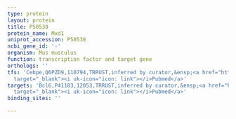 ```yaml
---
type: protein
layout: protein
title: P50538
protein_name: Mxd1
uniprot_accession: P50538
ncbi_gene_id: '-'
organism: Mus musculus
function: transcription factor and target gene
orthologs: ''
tfs: 'Cebpe,Q6PZD9,110794,TRRUST,inferred by curator,&ensp;<a href="https://www.ncbi.nlm.nih.gov/pubmed/?term=14576045%5Buid%5D+OR+29087512%5Buid%5D"
  target="_blank"><i uk-icon="icon: link"></i>Pubmed</a>'
targets: 'Bcl6,P41183,12053,TRRUST,inferred by curator,&ensp;<a href="https://www.ncbi.nlm.nih.gov/pubmed/?term=16423395%5Buid%5D+OR+29087512%5Buid%5D"
  target="_blank"><i uk-icon="icon: link"></i>Pubmed</a>'
binding_sites: ''

---
```

